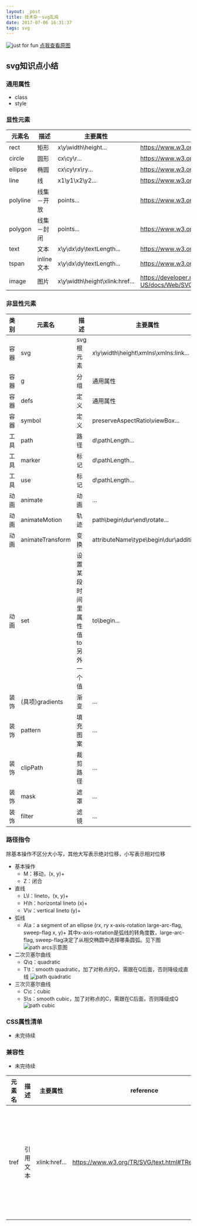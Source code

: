 ```yaml
---
layout: _post
title: 技术杂－svg乱炖
date: 2017-07-06 16:31:37
tags: svg
---
```


![just for fun](http://imgh.us/basic.svg)
[点我查看原图](http://imgh.us/basic.svg)

<!-- more -->

## svg知识点小结
###  通用属性
- class
- style

### 显性元素
|元素名 | 描述 | 主要属性 | reference | 
|---|---|---|---|
| rect | 矩形 | x\y\width\height... | https://www.w3.org/TR/SVG/shapes.html#RectElement | 
| circle | 圆形 | cx\cy\r... | https://www.w3.org/TR/SVG/shapes.html#CircleElement | 
| ellipse | 椭圆 | cx\cy\rx\ry... | https://www.w3.org/TR/SVG/shapes.html#EllipseElement |
| line | 线 | x1\y1\x2\y2... | https://www.w3.org/TR/SVG/shapes.html#LineElement |
| polyline | 线集－开放 | points... | https://www.w3.org/TR/SVG/shapes.html#PolylineElement |
| polygon | 线集－封闭 | points... | https://www.w3.org/TR/SVG/shapes.html#PolygonElement |
| text | 文本 | x\y\dx\dy\textLength... | https://www.w3.org/TR/SVG/text.html#TextElement |
| tspan | inline文本 | x\y\dx\dy\textLength... | https://www.w3.org/TR/SVG/text.html#TSpanElement |
| image | 图片 | x\y\width\height\xlink:href... | https://developer.mozilla.org/en-US/docs/Web/SVG/Tutorial/SVG_Image_Tag | 

### 非显性元素
| 类别 | 元素名 | 描述 | 主要属性 | reference | 
|---|---|---|---|---|
| 容器 | svg | svg根元素 | x\y\width\height\xmlns\xmlns:link... | https://www.w3.org/TR/SVG/struct.html#SVGElement |
| 容器 | g | 分组 | 通用属性 | https://www.w3.org/TR/SVG/struct.html#GElement |
| 容器 | defs | 定义 | 通用属性 | https://www.w3.org/TR/SVG/struct.html#DefsElement |
| 容器 | symbol | 定义 | preserveAspectRatio\viewBox... | https://www.w3.org/TR/SVG/struct.html#SymbolElement |
| 工具 | path | 路径 | d\pathLength... | https://www.w3.org/TR/SVG/paths.html#PathElement |
| 工具 | marker | 标记 | d\pathLength... | https://www.w3.org/TR/SVG/paths.html#PathElement |
| 工具 | use | 标记 | d\pathLength... |  |
| 动画 | animate | 动画 | ... | https://www.w3.org/TR/SVG/animate.html#AnimateElement |
| 动画 | animateMotion | 轨迹 | path\begin\dur\end\rotate... | https://www.w3.org/TR/SVG/animate.html#AnimateMotionElement |
| 动画 | animateTransform | 变换 | attributeName\type\begin\dur\additive... | https://www.w3.org/TR/SVG/animate.html#AnimateTransformElement |
| 动画 | set | 设置某段时间里属性值to另外一个值 | to\begin... | https://www.w3.org/TR/SVG/animate.html#SetElement |
| 装饰 | (具项)gradients | 渐变 | ... | https://www.w3.org/TR/SVG/pservers.html#Gradients |
| 装饰 | pattern | 填充图案 | ... | https://www.w3.org/TR/SVG/pservers.html#Patterns |
| 装饰 | clipPath | 裁剪路径 | ... | https://www.w3.org/TR/SVG/masking.html#ClippingPaths |
| 装饰 | mask | 遮罩 | ... | https://www.w3.org/TR/SVG/masking.html#Masking |
| 装饰 | filter | 滤镜 | ... | https://www.w3.org/TR/SVG/filters.html#FilterElement |
### 路径指令
除基本操作不区分大小写，其他大写表示绝对位移，小写表示相对位移

- 基本操作
	- M：移动，(x, y)+
	- Z：闭合
- 直线
	- L\l：lineto，(x, y)+
	- H\h：horizontal lineto (x)+
	- V\v：vertical lineto (y)+
- 弧线
	- A\a：a segment of an ellipse  (rx, ry x-axis-rotation large-arc-flag, sweep-flag x, y)+ 其中x-axis-rotation是弧线的转角度数，large-arc-flag, sweep-flag决定了从相交椭圆中选择哪条圆弧。见下图
![path arcs示意图](https://www.w3.org/TR/SVG/images/paths/arcs02.svg)
- 二次贝塞尔曲线
	- Q\q：quadratic
	- T\t：smooth quadratic，加了对称点的Q，需跟在Q后面，否则降级成直线
![path quadratic](https://www.w3.org/TR/SVG/images/paths/quad01.svg)
- 三次贝塞尔曲线
	- C\c：cubic
	- S\s：smooth cubic，加了对称点的C，需跟在C后面，否则降级成Q
![path cubic](https://www.w3.org/TR/SVG/images/paths/cubic02.svg)

### CSS属性清单
- 未完待续

### 兼容性
- 未完待续

|元素名 | 描述 | 主要属性 | reference | 兼容性描述 |
|---|---|---|---|---|
| tref | 引用文本 | xlink:href... | https://www.w3.org/TR/SVG/text.html#TRefElement | chrome不支持, 考虑到文本复用的应用场景几乎没有，窃以为chrome的不支持可以理解 |

